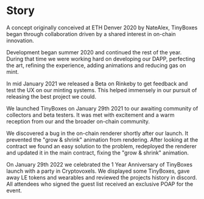 # Story
A concept originally conceived at  ETH Denver 2020 by NateAlex, TinyBoxes began through collaboration driven by a shared interest in on-chain innovation.

Development began summer 2020 and continued the rest of the year. During that time we were working hard on developing our DAPP, perfecting the art, refining the experience, adding animations and reducing gas on mint.

In mid January 2021 we released a Beta on Rinkeby to get feedback and test the UX on our minting systems. This helped immensely in our pursuit of releasing the best project we could.

We launched TinyBoxes on January 29th 2021 to our awaiting community of collectors and beta testers. It was met with excitement and a warm reception from our and the broader on-chain community.

We discovered a bug in the on-chain renderer shortly after our launch. It prevented the "grow & shrink" animation from rendering. After looking at the contract we found an easy solution to the problem, redeployed the renderer and updated it in the main contract, fixing the "grow & shrink" animation.

On January 29th 2022 we celebrated the 1 Year Anniversary of TinyBoxes launch with a party in Cryptovoxels. We displayed some TinyBoxes, gave away LE tokens and wearables and reviewed the projects history in discord. All attendees who signed the guest list received an exclusive POAP for the event.
